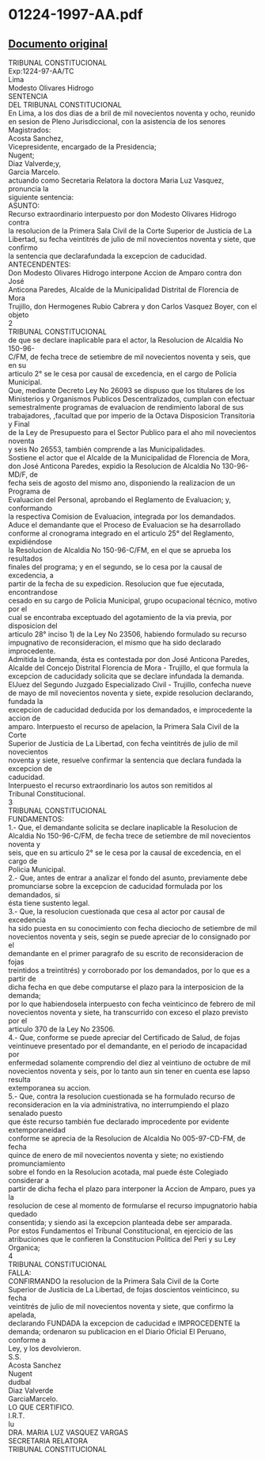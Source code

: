 
01224-1997-AA.pdf
=================
  
[Documento original](https://tc.gob.pe/jurisprudencia/1998/01224-1997-AA.pdf)  
---  
TRIBUNAL CONSTITUCIONAL  
Exp:1224-97-AA/TC  
Lima  
Modesto Olivares Hidrogo  
SENTENCIA  
DEL TRIBUNAL CONSTITUCIONAL  
En Lima, a los dos dias de a bril de mil novecientos noventa y ocho, reunido  
en sesion de Pleno Jurisdiccional, con la asistencia de los senores Magistrados:  
Acosta Sanchez,  
Vicepresidente, encargado de la Presidencia;  
Nugent;  
Diaz Valverde;y,  
Garcia Marcelo.  
actuando como Secretaria Relatora la doctora Maria Luz Vasquez, pronuncia la  
siguiente sentencia:  
ASUNTO:  
Recurso extraordinario interpuesto por don Modesto Olivares Hidrogo contra  
la resolucion de la Primera Sala Civil de la Corte Superior de Justicia de La  
Libertad, su fecha veintitrés de julio de mil novecientos noventa y siete, que confirmo  
la sentencia que declarafundada la excepcion de caducidad.  
ANTECENDENTES:  
Don Modesto Olivares Hidrogo interpone Accion de Amparo contra don José  
Anticona Paredes, Alcalde de la Municipalidad Distrital de Florencia de Mora  
Trujillo, don Hermogenes Rubio Cabrera y don Carlos Vasquez Boyer, con el objeto  
2  
TRIBUNAL CONSTITUCIONAL  
de que se declare inaplicable para el actor, la Resolucion de Alcaldia No 150-96-  
C/FM, de fecha trece de setiembre de mil novecientos noventa y seis, que en su  
articulo 2° se le cesa por causal de excedencia, en el cargo de Policia Municipal.  
Que, mediante Decreto Ley No 26093 se dispuso que los titulares de los  
Ministerios y Organismos Publicos Descentralizados, cumplan con efectuar  
semestralmente programas de evaluacion de rendimiento laboral de sus  
trabajadores, ,facultad que por imperio de la Octava Disposicion Transitoria y Final  
de la Ley de Presupuesto para el Sector Publico para el aho mil novecientos noventa  
y seis No 26553, también comprende a las Municipalidades.  
Sostiene el actor que el Alcalde de la Municipalidad de Florencia de Mora,  
don José Anticona Paredes, expidio la Resolucion de Alcaldia No 130-96-MD/F, de  
fecha seis de agosto del mismo ano, disponiendo la realizacion de un Programa de  
Evaluacion del Personal, aprobando el Reglamento de Evaluacion; y, conformando  
la respectiva Comision de Evaluacion, integrada por los demandados.  
Aduce el demandante que el Proceso de Evaluacion se ha desarrollado  
conforme al cronograma integrado en el articulo 25° del Reglamento, expidiéndose  
la Resolucion de Alcaldia No 150-96-C/FM, en el que se aprueba los resultados  
finales del programa; y en el segundo, se lo cesa por la causal de excedencia, a  
partir de la fecha de su expedicion. Resolucion que fue ejecutada, encontrandose  
cesado en su cargo de Policia Municipal, grupo ocupacional técnico, motivo por el  
cual se encontraba exceptuado del agotamiento de la via previa, por disposicion del  
articulo 28° inciso 1) de la Ley No 23506, habiendo formulado su recurso  
impugnativo de reconsideracion, el mismo que ha sido declarado improcedente.  
Admitida la demanda, ésta es contestada por don José Anticona Paredes,  
Alcalde del Concejo Distrital Florencia de Mora - Trujillo, el que formula la  
excepcion de caducidady solicita que se declare infundada la demanda.  
ElJuez del Segundo Juzgado Especializado Civil - Trujillo, confecha nueve  
de mayo de mil novecientos noventa y siete, expide resolucion declarando, fundada la  
excepcion de caducidad deducida por los demandados, e improcedente la accion de  
amparo. Interpuesto el recurso de apelacion, la Primera Sala Civil de la Corte  
Superior de Justicia de La Libertad, con fecha veintitrés de julio de mil novecientos  
noventa y siete, resuelve confirmar la sentencia que declara fundada la excepcion de  
caducidad.  
Interpuesto el recurso extraordinario los autos son remitidos al  
Tribunal Constitucional.  
3  
TRIBUNAL CONSTITUCIONAL  
FUNDAMENTOS:  
1.- Que, el demandante solicita se declare inaplicable la Resolucion de  
Alcaldia No 150-96-C/FM, de fecha trece de setiembre de mil novecientos noventa y  
seis, que en su articulo 2° se le cesa por la causal de excedencia, en el cargo de  
Policia Municipal.  
2.- Que, antes de entrar a analizar el fondo del asunto, previamente debe  
promunciarse sobre la excepcion de caducidad formulada por los demandados, si  
ésta tiene sustento legal.  
3.- Que, la resolucion cuestionada que cesa al actor por causal de excedencia  
ha sido puesta en su conocimiento con fecha dieciocho de setiembre de mil  
novecientos noventa y seis, segin se puede apreciar de lo consignado por el  
demandante en el primer paragrafo de su escrito de reconsideracion de fojas  
treintidos a treintitrés) y corroborado por los demandados, por lo que es a partir de  
dicha fecha en que debe computarse el plazo para la interposicion de la demanda;  
por lo que habiendosela interpuesto con fecha veinticinco de febrero de mil  
novecientos noventa y siete, ha transcurrido con exceso el plazo previsto por el  
articulo 370 de la Ley No 23506.  
4.- Que, conforme se puede apreciar del Certificado de Salud, de fojas  
veintinueve presentado por el demandante, en el periodo de incapacidad por  
enfermedad solamente comprendio del diez al veintiuno de octubre de mil  
novecientos noventa y seis, por lo tanto aun sin tener en cuenta ese lapso resulta  
extemporanea su accion.  
5.- Que, contra la resolucion cuestionada se ha formulado recurso de  
reconsideracion en la via administrativa, no interrumpiendo el plazo senalado puesto  
que éste recurso también fue declarado improcedente por evidente extemporaneidad  
conforme se aprecia de la Resolucion de Alcaldia No 005-97-CD-FM, de fecha  
quince de enero de mil novecientos noventa y siete; no existiendo promunciamiento  
sobre el fondo en la Resolucion acotada, mal puede éste Colegiado considerar a  
partir de dicha fecha el plazo para interponer la Accion de Amparo, pues ya la  
resolucion de cese al momento de formularse el recurso impugnatorio habia quedado  
consentida; y siendo asi la excepcion planteada debe ser amparada.  
Por estos Fundamentos el Tribunal Constitucional, en ejercicio de las  
atribuciones que le confieren la Constitucion Politica del Peri y su Ley Organica;  
4  
TRIBUNAL CONSTITUCIONAL  
FALLA:  
CONFIRMANDO la resolucion de la Primera Sala Civil de la Corte  
Superior de Justicia de La Libertad, de fojas doscientos veinticinco, su fecha  
veintitrés de julio de mil novecientos noventa y siete, que confirmo la apelada,  
declarando FUNDADA la excepcion de caducidad e IMPROCEDENTE la  
demanda; ordenaron su publicacion en el Diario Oficial El Peruano, conforme a  
Ley, y los devolvieron.  
S.S.  
Acosta Sanchez  
Nugent  
dudbal  
Diaz Valverde  
GarciaMarcelo.  
LO QUE CERTIFICO.  
I.R.T.  
lu  
DRA. MARIA LUZ VASQUEZ VARGAS  
SECRETARIA RELATORA  
TRIBUNAL CONSTITUCIONAL